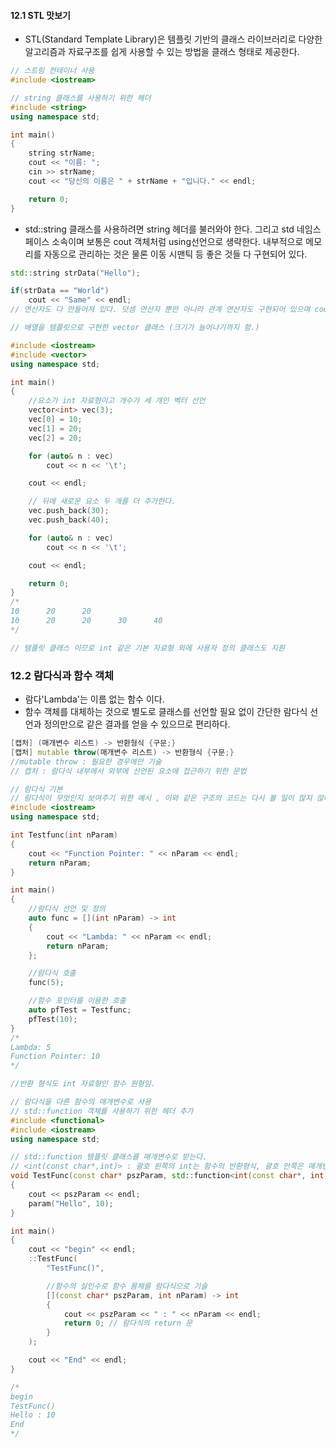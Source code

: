 #### 12.1 STL 맛보기

- STL(Standard Template Library)은 템플릿 기반의 클래스 라이브러리로 다양한 알고리즘과 자료구조를 쉽게 사용할 수 있는 방법을 클래스 형태로 제공한다.

```c++
// 스트링 컨테이너 사용
#include <iostream>

// string 클래스를 사용하기 위한 헤더
#include <string>
using namespace std;

int main()
{
	string strName;
	cout << "이름: ";
	cin >> strName;
	cout << "당신의 이름은 " + strName + "입니다." << endl;

	return 0;
}
```

- std::string 클래스를 사용하려면 string 헤더를 불러와야 한다. 그리고 std 네임스페이스 소속이며 보통은 cout 객체처럼 using선언으로 생략한다. 내부적으로 메모리를 자동으로 관리하는 것은 물론 이동 시맨틱 등 좋은 것들 다 구현되어 있다.

```c++
std::string strData("Hello");

if(strData == "World")
    cout << "Same" << endl;
// 연산자도 다 만들어져 있다. 덧셈 연산자 뿐만 아니라 관계 연산자도 구현되어 있으며 cout 객체로 출력할 수도 있다.
```



```c++
// 배열을 템플릿으로 구현한 vector 클래스 (크기가 늘어나기까지 함.)

#include <iostream>
#include <vector>
using namespace std;

int main()
{
	//요소가 int 자료형이고 개수가 세 개인 벡터 선언
	vector<int> vec(3);
	vec[0] = 10;
	vec[1] = 20;
	vec[2] = 20;

	for (auto& n : vec)
		cout << n << '\t';

	cout << endl;

	// 뒤에 새로운 요소 두 개를 더 추가한다.
	vec.push_back(30);
	vec.push_back(40);

	for (auto& n : vec)
		cout << n << '\t';

	cout << endl;

	return 0;
}
/*
10      20      20
10      20      20      30      40
*/

// 템플릿 클래스 이므로 int 같은 기본 자료형 외에 사용자 정의 클래스도 지원
```



### 12.2 람다식과 함수 객체

- 람다'Lambda'는 이름 없는 함수 이다.
- 함수 객체를 대체하는 것으로 별도로 클래스를 선언할 필요 없이 간단한 람다식 선언과 정의만으로 같은 결과를 얻을 수 있으므로 편리하다.

```c++
[캡처] (매개변수 리스트) -> 반환형식 {구문;}
[캡처] mutable throw(매개변수 리스트) -> 반환형식 {구문;}
//mutable throw : 필요한 경우에만 기술
// 캡처 : 람다식 내부에서 외부에 선언된 요소에 접근하기 위한 문법
```

```c++
// 람다식 기본
// 람다식이 무엇인지 보여주기 위한 예시 , 이와 같은 구조의 코드는 다시 볼 일이 많지 않다.
#include <iostream>
using namespace std;

int Testfunc(int nParam)
{
    cout << "Function Pointer: " << nParam << endl;
    return nParam;
}

int main()
{
    //람다식 선언 및 정의
    auto func = [](int nParam) -> int
    {
        cout << "Lambda: " << nParam << endl;
        return nParam;
    };

    //람다식 호출
    func(5);

    //함수 포인터를 이용한 호출
    auto pfTest = Testfunc;
    pfTest(10);
}
/*
Lambda: 5
Function Pointer: 10
*/

//반환 형식도 int 자료형인 함수 원형임.

```

```c++
// 람다식을 다른 함수의 매개변수로 사용
// std::function 객체를 사용하기 위한 헤더 추가
#include <functional>
#include <iostream>
using namespace std;

// std::function 템플릿 클래스를 매개변수로 받는다.
// <int(const char*,int)> : 괄호 왼쪽의 int는 함수의 반환형식, 괄호 안쪽은 매개변수 목록
void TestFunc(const char* pszParam, std::function<int(const char*, int)> param)
{
	cout << pszParam << endl;
	param("Hello", 10);
}

int main()
{
	cout << "begin" << endl;
	::TestFunc(
		"TestFunc()",

		//함수의 실인수로 함수 몸체를 람다식으로 기술
		[](const char* pszParam, int nParam) -> int
		{
			cout << pszParam << " : " << nParam << endl;
			return 0; // 람다식의 return 문
		}
	);

	cout << "End" << endl;
}

/*
begin
TestFunc()
Hello : 10
End
*/
```

